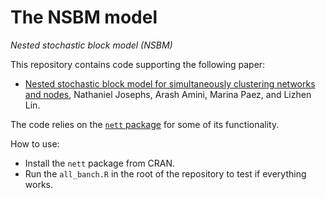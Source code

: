 # The NSBM model 
*Nested stochastic block model (NSBM)*

This repository contains code supporting the following paper:
- [Nested stochastic block model for simultaneously clustering networks and nodes](https://arxiv.org/abs/2307.09210), Nathaniel Josephs, Arash Amini, Marina Paez, and Lizhen Lin.

The code relies on the [`nett` package](https://github.com/aaamini/nett) for some of its functionality. 

How to use:
- Install the `nett` package from CRAN.
- Run the `all_banch.R` in the root of the repository to test if everything works.

